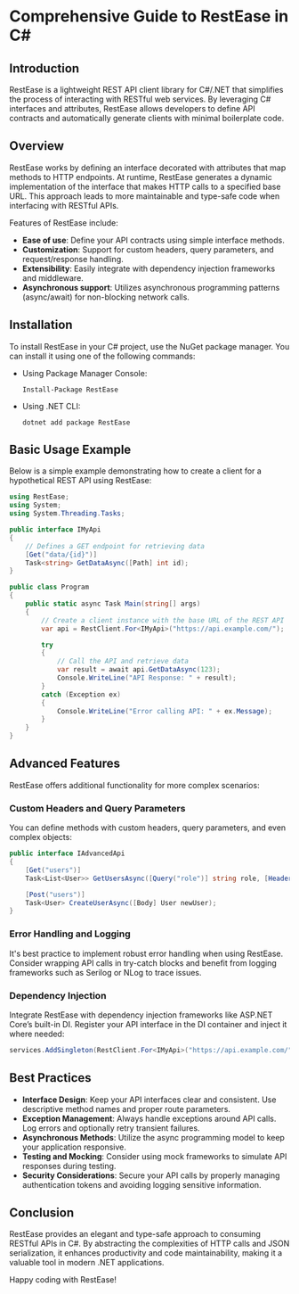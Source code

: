 <!-- nao7sep | o3-mini-high | 2025-04-01T01:26:12Z -->

# Comprehensive Guide to RestEase in C#

## Introduction
RestEase is a lightweight REST API client library for C#/.NET that simplifies the process of interacting with RESTful web services. By leveraging C# interfaces and attributes, RestEase allows developers to define API contracts and automatically generate clients with minimal boilerplate code.

## Overview
RestEase works by defining an interface decorated with attributes that map methods to HTTP endpoints. At runtime, RestEase generates a dynamic implementation of the interface that makes HTTP calls to a specified base URL. This approach leads to more maintainable and type-safe code when interfacing with RESTful APIs.

Features of RestEase include:
- **Ease of use**: Define your API contracts using simple interface methods.
- **Customization**: Support for custom headers, query parameters, and request/response handling.
- **Extensibility**: Easily integrate with dependency injection frameworks and middleware.
- **Asynchronous support**: Utilizes asynchronous programming patterns (async/await) for non-blocking network calls.

## Installation
To install RestEase in your C# project, use the NuGet package manager. You can install it using one of the following commands:

- Using Package Manager Console:
  ```
  Install-Package RestEase
  ```
- Using .NET CLI:
  ```
  dotnet add package RestEase
  ```

## Basic Usage Example
Below is a simple example demonstrating how to create a client for a hypothetical REST API using RestEase:

```csharp
using RestEase;
using System;
using System.Threading.Tasks;

public interface IMyApi
{
    // Defines a GET endpoint for retrieving data
    [Get("data/{id}")]
    Task<string> GetDataAsync([Path] int id);
}

public class Program
{
    public static async Task Main(string[] args)
    {
        // Create a client instance with the base URL of the REST API
        var api = RestClient.For<IMyApi>("https://api.example.com/");

        try
        {
            // Call the API and retrieve data
            var result = await api.GetDataAsync(123);
            Console.WriteLine("API Response: " + result);
        }
        catch (Exception ex)
        {
            Console.WriteLine("Error calling API: " + ex.Message);
        }
    }
}
```

## Advanced Features
RestEase offers additional functionality for more complex scenarios:

### Custom Headers and Query Parameters
You can define methods with custom headers, query parameters, and even complex objects:

```csharp
public interface IAdvancedApi
{
    [Get("users")]
    Task<List<User>> GetUsersAsync([Query("role")] string role, [Header("Authorization")] string authToken);

    [Post("users")]
    Task<User> CreateUserAsync([Body] User newUser);
}
```

### Error Handling and Logging
It's best practice to implement robust error handling when using RestEase. Consider wrapping API calls in try-catch blocks and benefit from logging frameworks such as Serilog or NLog to trace issues.

### Dependency Injection
Integrate RestEase with dependency injection frameworks like ASP.NET Core’s built-in DI. Register your API interface in the DI container and inject it where needed:

```csharp
services.AddSingleton(RestClient.For<IMyApi>("https://api.example.com/"));
```

## Best Practices
- **Interface Design**: Keep your API interfaces clear and consistent. Use descriptive method names and proper route parameters.
- **Exception Management**: Always handle exceptions around API calls. Log errors and optionally retry transient failures.
- **Asynchronous Methods**: Utilize the async programming model to keep your application responsive.
- **Testing and Mocking**: Consider using mock frameworks to simulate API responses during testing.
- **Security Considerations**: Secure your API calls by properly managing authentication tokens and avoiding logging sensitive information.

## Conclusion
RestEase provides an elegant and type-safe approach to consuming RESTful APIs in C#. By abstracting the complexities of HTTP calls and JSON serialization, it enhances productivity and code maintainability, making it a valuable tool in modern .NET applications.

Happy coding with RestEase!
